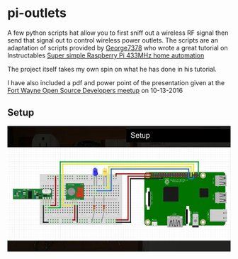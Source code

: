 # pi-outlets
A few python scripts hat allow you to first sniff out a wireless RF signal then send that signal out to control wireless power outlets.  The scripts are an adaptation of scripts provided by <a href="http://www.instructables.com/member/george7378/">George7378</a> who wrote a great tutorial on Instructables <a href="http://www.instructables.com/id/Super-Simple-Raspberry-Pi-433MHz-Home-Automation">Super simple Raspberry Pi 433MHz home automation</a>

The project itself takes my own spin on what he has done in his tutorial.  

I have also included a pdf and power point of the presentation given at the <a href="https://www.meetup.com/FW-Dev/events/234322151/">Fort Wayne Open Source Developers meetup</a> on 10-13-2016

## Setup
<img src="https://github.com/thedigicraft/pi-outlets/blob/master/pi-outlets.jpg?raw=true">

